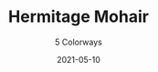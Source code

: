 ---
image_primary: "img/product_main_37_hermitage-mohair.jpg"
image_secondary: "img/colorway_37_(1)_taupe1.jpg"
description: "Directional%20mohair.%20Shorn%20from%20the%20Angora%20goat%2C%20the%20rich%20luster%2C%20soft%20hand%20and%20outstanding%20durability%20of%20this%20precious%20fiber%20provides%20Joseph%20Noble%20Mohair%20with%20its%20highly%20distinctive%20and%20lasting%20qualities.%20With%20its%20affinity%20for%20dyes%2C%20HERMITAGE%20MOHAIR%20elevates%20color%20to%20an%20unmatched%20clarity%20and%20a%20halo-like%20glow.%A0%20It%20does%20not%20crush%2C%20mat%20or%20pill.%A0%20Dust%20and%20dirt%20are%20easily%20brushed%20off.%20Valued%20for%20its%20flame%20resistance%20and%20high%20sound%20absorbency%2C%20Joseph%20Noble%20Mohair%20is%20ideal%20for%20both%20public%20installations%20as%20well%20as%20private%20residences.%A0"
tags: 
  - "Textiles"
designer: "Joseph Noble"
href: "https://www.josephnoble.com/collections/hermitage-mohair/"
title: "Hermitage Mohair"
subtitle: "5 Colorways"
category: "Textiles"
manufacturer: "Joseph Noble"
slug: "/manufacturers/joseph-noble/textiles/joseph-noble-hermitage-mohair"
date: "2021-05-10"
---